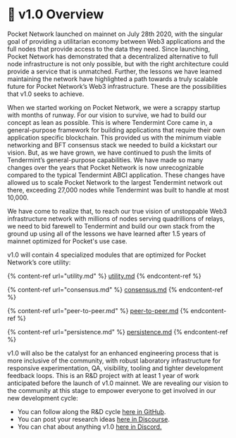 # 👀 v1.0 Overview

Pocket Network launched on mainnet on July 28th 2020, with the singular goal of providing a utilitarian economy between Web3 applications and the full nodes that provide access to the data they need. Since launching, Pocket Network has demonstrated that a decentralized alternative to full node infrastructure is not only possible, but with the right architecture could provide a service that is unmatched. Further, the lessons we have learned maintaining the network have highlighted a path towards a truly scalable future for Pocket Network’s Web3 infrastructure. These are the possibilities that v1.0 seeks to achieve.

When we started working on Pocket Network, we were a scrappy startup with months of runway. For our vision to survive, we had to build our concept as lean as possible. This is where Tendermint Core came in, a general-purpose framework for building applications that require their own application specific blockchain. This provided us with the minimum viable networking and BFT consensus stack we needed to build a kickstart our vision. But, as we have grown, we have continued to push the limits of Tendermint’s general-purpose capabilities. We have made so many changes over the years that Pocket Network is now unrecognizable compared to the typical Tendermint ABCI application. These changes have allowed us to scale Pocket Network to the largest Tendermint network out there, exceeding 27,000 nodes while Tendermint was built to handle at most 10,000.

We have come to realize that, to reach our true vision of unstoppable Web3 infrastructure network with millions of nodes serving quadrillions of relays, we need to bid farewell to Tendermint and build our own stack from the ground up using all of the lessons we have learned after 1.5 years of mainnet optimized for Pocket's use case.

v1.0 will contain 4 specialized modules that are optimized for Pocket Network’s core utility:

{% content-ref url="utility.md" %}
[utility.md](utility.md)
{% endcontent-ref %}

{% content-ref url="consensus.md" %}
[consensus.md](consensus.md)
{% endcontent-ref %}

{% content-ref url="peer-to-peer.md" %}
[peer-to-peer.md](peer-to-peer.md)
{% endcontent-ref %}

{% content-ref url="persistence.md" %}
[persistence.md](persistence.md)
{% endcontent-ref %}

v1.0 will also be the catalyst for an enhanced engineering process that is more inclusive of the community, with robust laboratory infrastructure for responsive experimentation, QA, visibility, tooling and tighter development feedback loops. This is an R\&D project with at least 1 year of work anticipated before the launch of v1.0 mainnet. We are revealing our vision to the community at this stage to empower everyone to get involved in our new development cycle:

- You can follow along the R\&D cycle [here in GitHub](https://github.com/pokt-network/pocket).
- You can post your research ideas [here in Discourse](https://forum.pokt.network/c/research/47).
- You can chat about anything v1.0 [here in Discord.](https://discord.gg/Bk7J4Cy6CC)
